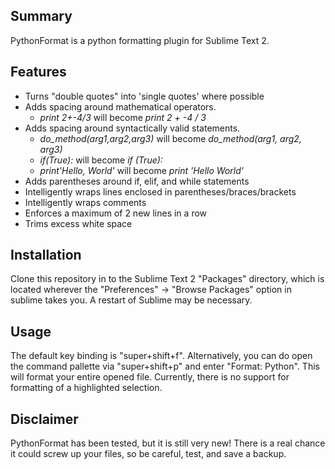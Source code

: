 ## Summary
PythonFormat is a python formatting plugin for Sublime Text 2.

## Features
* Turns "double quotes" into 'single quotes' where possible
* Adds spacing around mathematical operators.
	- *print 2+-4/3* will become *print 2 + -4 / 3*
* Adds spacing around syntactically valid statements. 
	- *do_method(arg1,arg2,arg3)* will become *do_method(arg1, arg2, arg3)* 
	- *if(True):* will become *if (True):*
	- *print'Hello, World'* will become *print 'Hello World'*
* Adds parentheses around if, elif, and while statements
* Intelligently wraps lines enclosed in parentheses/braces/brackets
* Intelligently wraps comments
* Enforces a maximum of 2 new lines in a row
* Trims excess white space  

## Installation
Clone this repository in to the Sublime Text 2 "Packages" directory, which is located wherever the "Preferences" -> "Browse Packages" option in sublime takes you. A restart of Sublime may be necessary.

## Usage
The default key binding is "super+shift+f". Alternatively, you can do open the command pallette via "super+shift+p" and enter "Format: Python". This will format your entire opened file. Currently, there is no support for formatting of a highlighted selection.

## Disclaimer
PythonFormat has been tested, but it is still very new! There is a real chance it could screw up your files, so be careful, test, and save a backup.

